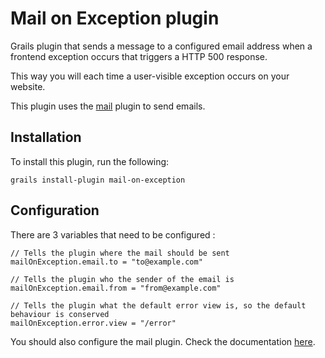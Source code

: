 Mail on Exception plugin
========================

Grails plugin that sends a message to a configured email address when a frontend exception occurs that triggers a HTTP 500 response.

This way you will each time a user-visible exception occurs on your website.

This plugin uses the [mail][mail] plugin to send emails.

Installation
---

To install this plugin, run the following:

	grails install-plugin mail-on-exception

		
Configuration
---

There are 3 variables that need to be configured :

	// Tells the plugin where the mail should be sent
	mailOnException.email.to = "to@example.com"
	
	// Tells the plugin who the sender of the email is
	mailOnException.email.from = "from@example.com"
	
	// Tells the plugin what the default error view is, so the default behaviour is conserved
	mailOnException.error.view = "/error"

You should also configure the mail plugin. Check the documentation [here][mail].

[mail]: http://grails.org/plugin/mail